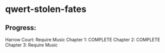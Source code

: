 # qwert-stolen-fates

## Progress:
Harrow Court: Require Music
Chapter 1: COMPLETE
Chapter 2: COMPLETE
Chapter 3: Require Music